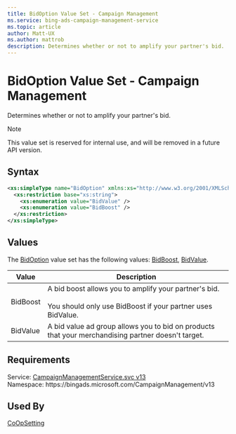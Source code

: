 ```yaml
---
title: BidOption Value Set - Campaign Management
ms.service: bing-ads-campaign-management-service
ms.topic: article
author: Matt-UX
ms.author: mattrob
description: Determines whether or not to amplify your partner's bid.
---
```

# BidOption Value Set - Campaign Management
Determines whether or not to amplify your partner's bid. 

> [!NOTE]
> This value set is reserved for internal use, and will be removed in a future API version.  

## Syntax
```xml
<xs:simpleType name="BidOption" xmlns:xs="http://www.w3.org/2001/XMLSchema">
  <xs:restriction base="xs:string">
    <xs:enumeration value="BidValue" />
    <xs:enumeration value="BidBoost" />
  </xs:restriction>
</xs:simpleType>
```

## <a name="values"></a>Values

The [BidOption](bidoption.md) value set has the following values: [BidBoost](#bidboost), [BidValue](#bidvalue).

|Value|Description|
|-----------|---------------|
|<a name="bidboost"></a>BidBoost|A bid boost allows you to amplify your partner's bid.<br/><br/>You should only use BidBoost if your partner uses BidValue.|
|<a name="bidvalue"></a>BidValue|A bid value ad group allows you to bid on products that your merchandising partner doesn't target.|

## Requirements
Service: [CampaignManagementService.svc v13](https://campaign.api.bingads.microsoft.com/Api/Advertiser/CampaignManagement/v13/CampaignManagementService.svc)  
Namespace: https\://bingads.microsoft.com/CampaignManagement/v13  

## Used By
[CoOpSetting](coopsetting.md)  
